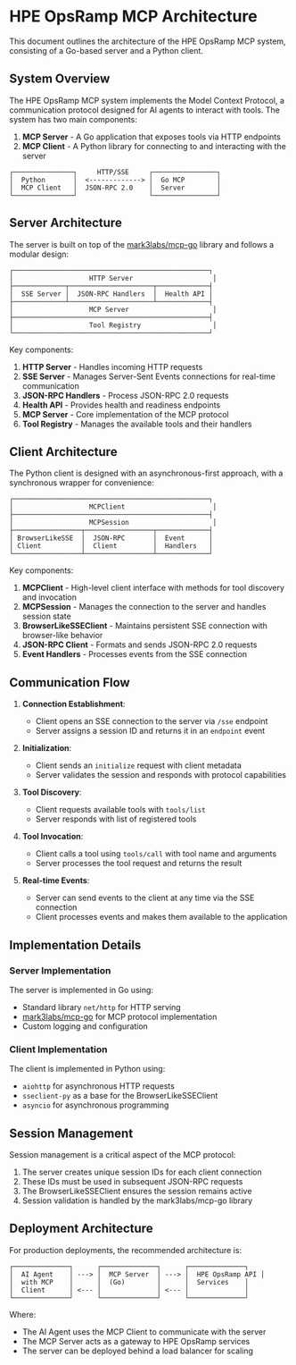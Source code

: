 # HPE OpsRamp MCP Architecture

This document outlines the architecture of the HPE OpsRamp MCP system, consisting of a Go-based server and a Python client.

## System Overview

The HPE OpsRamp MCP system implements the Model Context Protocol, a communication protocol designed for AI agents to interact with tools. The system has two main components:

1. **MCP Server** - A Go application that exposes tools via HTTP endpoints
2. **MCP Client** - A Python library for connecting to and interacting with the server

```
┌───────────────┐     HTTP/SSE     ┌────────────────┐
│  Python       │  <-------------> │  Go MCP        │
│  MCP Client   │  JSON-RPC 2.0    │  Server        │
└───────────────┘                  └────────────────┘
```

## Server Architecture

The server is built on top of the [mark3labs/mcp-go](https://github.com/mark3labs/mcp-go) library and follows a modular design:

```
┌─────────────────────────────────────────────────┐
│                   HTTP Server                    │
├─────────────┬─────────────────────┬─────────────┤
│  SSE Server │  JSON-RPC Handlers  │  Health API │
├─────────────┴─────────────────────┴─────────────┤
│                   MCP Server                     │
├─────────────────────────────────────────────────┤
│                   Tool Registry                  │
└─────────────────────────────────────────────────┘
```

Key components:

1. **HTTP Server** - Handles incoming HTTP requests
2. **SSE Server** - Manages Server-Sent Events connections for real-time communication
3. **JSON-RPC Handlers** - Process JSON-RPC 2.0 requests
4. **Health API** - Provides health and readiness endpoints
5. **MCP Server** - Core implementation of the MCP protocol
6. **Tool Registry** - Manages the available tools and their handlers

## Client Architecture

The Python client is designed with an asynchronous-first approach, with a synchronous wrapper for convenience:

```
┌─────────────────────────────────────────────────┐
│                   MCPClient                      │
├─────────────────────────────────────────────────┤
│                   MCPSession                     │
├─────────────────┬─────────────────┬─────────────┤
│ BrowserLikeSSE  │  JSON-RPC       │  Event      │
│ Client          │  Client         │  Handlers   │
└─────────────────┴─────────────────┴─────────────┘
```

Key components:

1. **MCPClient** - High-level client interface with methods for tool discovery and invocation
2. **MCPSession** - Manages the connection to the server and handles session state
3. **BrowserLikeSSEClient** - Maintains persistent SSE connection with browser-like behavior
4. **JSON-RPC Client** - Formats and sends JSON-RPC 2.0 requests
5. **Event Handlers** - Processes events from the SSE connection

## Communication Flow

1. **Connection Establishment**:
   - Client opens an SSE connection to the server via `/sse` endpoint
   - Server assigns a session ID and returns it in an `endpoint` event

2. **Initialization**:
   - Client sends an `initialize` request with client metadata
   - Server validates the session and responds with protocol capabilities

3. **Tool Discovery**:
   - Client requests available tools with `tools/list`
   - Server responds with list of registered tools

4. **Tool Invocation**:
   - Client calls a tool using `tools/call` with tool name and arguments
   - Server processes the tool request and returns the result

5. **Real-time Events**:
   - Server can send events to the client at any time via the SSE connection
   - Client processes events and makes them available to the application

## Implementation Details

### Server Implementation

The server is implemented in Go using:
- Standard library `net/http` for HTTP serving
- [mark3labs/mcp-go](https://github.com/mark3labs/mcp-go) for MCP protocol implementation
- Custom logging and configuration

### Client Implementation

The client is implemented in Python using:
- `aiohttp` for asynchronous HTTP requests
- `sseclient-py` as a base for the BrowserLikeSSEClient
- `asyncio` for asynchronous programming

## Session Management

Session management is a critical aspect of the MCP protocol:

1. The server creates unique session IDs for each client connection
2. These IDs must be used in subsequent JSON-RPC requests
3. The BrowserLikeSSEClient ensures the session remains active
4. Session validation is handled by the mark3labs/mcp-go library

## Deployment Architecture

For production deployments, the recommended architecture is:

```
┌──────────────┐      ┌──────────────┐      ┌──────────────┐
│  AI Agent    │ ---> │  MCP Server  │ ---> │  HPE OpsRamp API │
│  with MCP    │      │  (Go)        │      │  Services    │
│  Client      │ <--- │              │ <--- │              │
└──────────────┘      └──────────────┘      └──────────────┘
```

Where:
- The AI Agent uses the MCP Client to communicate with the server
- The MCP Server acts as a gateway to HPE OpsRamp services
- The server can be deployed behind a load balancer for scaling 